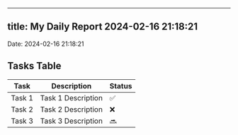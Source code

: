 
---
title: My Daily Report 2024-02-16 21:18:21
---

Date: 2024-02-16 21:18:21

## Tasks Table

| Task | Description | Status |
|------|-------------|--------|
| Task 1 | Task 1 Description | ✅ |
| Task 2 | Task 2 Description | ❌ |
| Task 3 | Task 3 Description | 🔜 |
